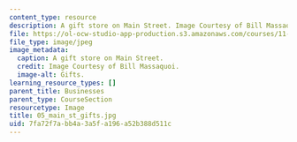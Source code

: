 ```yaml
---
content_type: resource
description: A gift store on Main Street. Image Courtesy of Bill Massaquoi.
file: https://ol-ocw-studio-app-production.s3.amazonaws.com/courses/11-945-springfield-studio-fall-2005/7fa72f7abb4a3a5fa196a52b388d511c_05_main_st_gifts.jpg
file_type: image/jpeg
image_metadata:
  caption: A gift store on Main Street.
  credit: Image Courtesy of Bill Massaquoi.
  image-alt: Gifts.
learning_resource_types: []
parent_title: Businesses
parent_type: CourseSection
resourcetype: Image
title: 05_main_st_gifts.jpg
uid: 7fa72f7a-bb4a-3a5f-a196-a52b388d511c
---
```

